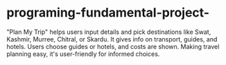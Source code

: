 # programing-fundamental-project-
"Plan My Trip" helps users input details and pick destinations like Swat, Kashmir, Murree, Chitral, or Skardu. It gives info on transport, guides, and hotels. Users choose guides or hotels, and costs are shown. Making travel planning easy, it's user-friendly for informed choices.
